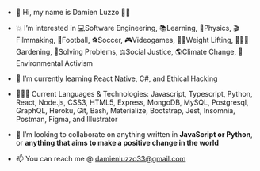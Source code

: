 - 👋 Hi, my name is Damien Luzzo 🐱‍💻


- 💥 I’m interested in 💻Software Engineering, 📚Learning, 🚀Physics, 🎬Filmmaking, 🏉Football, ⚽Soccer, 🎮Videogames, 🏋️‍♂️Weight Lifting, 👨‍🌾🌱Gardening, 🧩Solving Problems, ⚖Social Justice, 🌎Climate Change, 🌳Environmental Activism

- 🌱 I’m currently learning React Native, C#, and Ethical Hacking

- 👨🏻‍💻 Current Languages & Technologies: Javascript, Typescript, Python, React, Node.js, CSS3, HTML5, Express, MongoDB, MySQL, Postgresql, GraphQL, Heroku, Git, Bash, Materialize, Bootstrap, Jest, Insomnia, Postman, Figma, and Illustrator

- 💞️ I’m looking to collaborate on anything written in <b>JavaScript or Python</b>, or <b>anything that aims to make a positive change in the world</b>

- 📫 You can reach me @ damienluzzo33@gmail.com

<!---
damienluzzo33/damienluzzo33 is a ✨ special ✨ repository because its `README.md` (this file) appears on your GitHub profile.
You can click the Preview link to take a look at your changes.
--->
